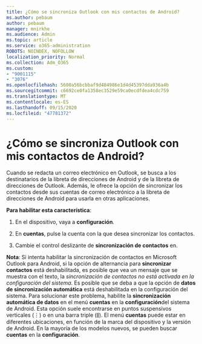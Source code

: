 ```yaml
---
title: ¿Cómo se sincroniza Outlook con mis contactos de Android?
ms.author: pebaum
author: pebaum
manager: mnirkhe
ms.audience: Admin
ms.topic: article
ms.service: o365-administration
ROBOTS: NOINDEX, NOFOLLOW
localization_priority: Normal
ms.collection: Adm_O365
ms.custom:
- "9001115"
- "3076"
ms.openlocfilehash: 5600a56bcbbaf9d484986e1d4d45397dda936a4b
ms.sourcegitcommit: c6692ce0fa1358ec3529e59ca0ecdfdea4cdc759
ms.translationtype: MT
ms.contentlocale: es-ES
ms.lasthandoff: 09/15/2020
ms.locfileid: "47781372"
---
```

# <a name="how-does-outlook-sync-with-my-android-contacts"></a>¿Cómo se sincroniza Outlook con mis contactos de Android?

Cuando se redacta un correo electrónico en Outlook, se busca a los destinatarios de la libreta de direcciones de Android y de la libreta de direcciones de Outlook. Además, le ofrece la opción de sincronizar los contactos desde sus cuentas de correo electrónico a la libreta de direcciones de Android para usarla en otras aplicaciones. 
 
**Para habilitar esta característica**:
 
1. En el dispositivo, vaya a **configuración**.

2. En **cuentas**, pulse la cuenta con la que desea sincronizar los contactos.

3. Cambie el control deslizante de **sincronización de contactos** en.
 
**Nota**: Si intenta habilitar la sincronización de contactos en Microsoft Outlook para Android, si la opción de alternancia para **sincronizar contactos** está deshabilitada, es posible que vea un mensaje que se muestra con el texto, la *sincronización de contactos no está activada en la configuración del sistema*. Es posible que se deba a que la opción de **datos de sincronización automática** está deshabilitada en la configuración del sistema. Para solucionar este problema, habilite la  **sincronización automática de datos** en el menú  **cuentas** en la  **configuración**del sistema de Android. Esta opción suele encontrarse en puntos suspensivos verticales (⋮) o en una barra triple (⫼). El menú  **cuentas** puede estar en diferentes ubicaciones, en función de la marca del dispositivo y la versión de Android. En la mayoría de los modelos nuevos, se pueden buscar **cuentas** en la **configuración**.